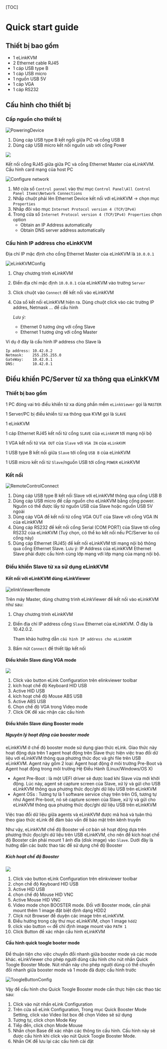 





[TOC]

# Quick start guide 

## Thiết bị bao gồm 

- 1 eLinkKVM 
- 2 Ethernet cable RJ45 
- 1 cáp USB type B
- 1 cáp USB micro 
- 1 nguồn USB 5V 
- 1 cáp VGA 
- 1 cáp RS232 

## Cấu hình cho thiết bị 

### Cấp nguồn cho thiết bị

![PoweringDevice](https://drive.google.com/a/elinkgate.com/uc?id=1OAJvfReUiWDwjh7OlbuqVG67y7u4K5KJ) 

1. Dùng cáp USB type B kết ngồi giữa PC và cổng USB B 
2. Dùng cáp USB micro kết nối nguồn usb với cổng Power 

![](https://drive.google.com/a/elinkgate.com/uc?id=1AEfa2yDwBeN2BnYtEs4LHTZI5bxHUZMw)

Kết nối cổng RJ45 giữa giữa PC và cổng Ethernet Master của eLinkKVM. Cấu hình card mạng của host PC 

![Configure network ](https://drive.google.com/a/elinkgate.com/uc?id=1obtGhWgw4RsYaIL0RRn4P5UuTaB_ibTT)

1. Mở cửa sổ `Control pannel` vào thư mục `Control Panel\All Control Panel Items\Network Connections` 
2. Nhấp chuột phải lên Ethernet Device kết nối với eLinkKVM -> chọn mục `Properties `
3. Nhấp đôi vào mục `Internet Protocol version 4 (TCP/IPv4)` 
4. Trong cửa sổ `Internet Protocol version 4 (TCP/IPv4) Properties` chọn option 
   - Obtain an IP Address automatically 
   - Obtain DNS server address automatically 

### Cấu hình IP address cho eLinkKVM

Địa chỉ IP mặc định cho cổng Ethernet Master của eLinkKVM là `10.0.0.1` 

![eLinkKVMConfig](https://drive.google.com/a/elinkgate.com/uc?id=1H7-BtcI8SNSALvVU2VUl4YM6_94b5jJI)

1. Chạy chương trình eLinkKVM 

2. Điền địa chỉ mặc định `10.0.0.1` của eLinkKVM vào trường `Server` 

3. Click chuột vào `Connect` để kết nối vào eLinkKVM 

4. Cửa sổ kết nối eLinkKVM hiện ra. Dùng chuột click vào các trường IP addres, Netmask ... để cấu hình 

   *Lưu ý:* 

   * Ethernet 0  tương ứng với cổng Slave
   * Ethernet 1 tương ứng với cổng Master

Ví dụ ở đây là cấu hình IP address cho Slave là  

```
Ip address: 10.42.0.2
Netmask: 	255.255.255.0 
GateWay: 	10.42.0.1 
DNS: 		10.42.0.1
```

## Điều khiển PC/Server từ xa thông qua eLinkKVM 

### Thiết bị bao gồm 

1 PC đóng vai trò điều khiển từ xa dùng phần mềm `eLinkViewer` gọi là `MASTER `

1 Server/PC bị điều khiển từ xa thông qua KVM gọi là `SLAVE` 

1 eLinkKVM 

1 cáp Ethernet RJ45 kết nối từ cổng `SLAVE` của `eLinkKVM` tới mạng nội bộ

1 VGA kết nối từ `VGA OUT` của `Slave` với `VGA IN` của `eLinkKVM`

1 USB type B kết nối giữa `Slave` tới cổng `USB B` của eLinkKVM

1 USB micro kết nối từ `Slave`/nguồn USB tới cổng `POWER` eLinkKVM

### Kết nối 

![RemoteControlConnect](https://drive.google.com/a/elinkgate.com/uc?id=1S_XSQo4rrXyqve4S7O5iEeMqfRu4HaYi)

1. Dùng cáp USB type B kết nối Slave với eLinkKVM thông qua cổng USB B 
2. Dùng cáp USB micro để cấp nguồn cho eLinkKVM bằng cổng power. Nguồn có thể được lấy từ nguồn USB của Slave hoặc nguồn USB 5V ngoài
3. Dùng cáp VGA để kết nối từ cổng VGA OUT của Slave với cổng VGA IN của eLinkKVM 
4. Dùng cáp RS232 để kết nối cổng Serial (COM PORT) của Slave tới cổng RS232 của eLinkKVM (Tuỳ chọn, có thể ko kết nối nếu PC/Server ko có cổng này)
5. Dùng cáp Ethernet (RJ45) để kết nối eLinkKVM tới mạng nội bộ thông qua cổng Ethernet Slave. Lưu ý: IP Address của eLinkKVM Ethernet Slave phải được cấu hình cùng lớp mạng với lớp mạng của mạng nội bộ. 

### Điều khiển Slave từ xa sử dụng eLinkKVM 

#### Kết nối với eLinkKVM dùng eLinkViewer 

![elinkViewerRemote](https://drive.google.com/a/elinkgate.com/uc?id=1YFUSGD-dX4wHJLaHWakQ19Hcb7gMIvyV)

Trên máy Master, dùng chương trình eLinkViewer để kết nối vào eLinkKVM như sau: 

1. Chạy chương trình eLinkKVM 

2. Điền địa chỉ IP address cổng `Slave` Ethernet của eLinkKVM. Ở đây là 10.42.0.2. 

   Tham khảo hướng dẫn `cấu hình IP address cho eLinkKVM` 

3. Bấm nút `Connect` để thiết lập kết nối 

#### Điều khiển Slave dùng VGA mode 

![](https://drive.google.com/a/elinkgate.com/uc?id=1tuh7V2DVGjloEEKGR7FLo_lOeVIjqNLr)

1. Click vào button eLink Configuration trên elinkviewer toolbar 
2.  kích hoạt chế độ Keyboard HID USB 
3.  Active HID USB
4.  kích hoạt chế độ Mouse ABS USB 
5.  Active ABS USB
6.  Chọn chế độ VGA trong Video mode
7. Click OK để xác nhận các cấu hình 

#### Điều khiển Slave dùng Booster mode 

##### Nguyên lý hoạt động của booster mode 

eLinkKVM ở chế độ booster mode sử dụng giao thức eLink. Giao thức này hoạt động dựa trên 1 agent hoạt động trên Slave thực hiện việc trao đổi dữ liệu với eLinkKVM thông qua phương thức đọc và ghi file trên USB eLinkKVM. Agent này gồm 2 loại: Agent hoạt động ở môi trường Pre-Boot và Agent hoạt động trong môi trường Hệ Điều Hành (Linux/Windows/OS X) 

- Agent Pre-Boot : là một UEFI driver sẽ được load khi Slave vừa mới khởi động. Lúc này, agent sẽ capture screen của Slave, xử lý và gửi cho USB eLinkKVM thông qua phương thức đọc/ghi dữ liệu USB trên eLinkKVM 
- Agent OSs : Tương tự là 1 software service chạy trên trên OS, tương tự như Agent Pre-boot, nó sẽ capture screen của Slave, xử lý và gửi cho eLinkKVM thông qua phương thức đọc/ghi dữ liệu USB trên eLinkKVM  

Việc trao đổi dữ liệu giữa agents và eLinkKVM được mã hoá và tuân thủ theo giao thức eLink để đảm bảo vấn đề bảo mật trên kênh truyền

Như vậy, eLinkKVM chế độ Booster về cơ bản sẽ hoạt động dựa trên phương thức đọc/ghi dữ liệu trên USB eLinkKVM, cho nên để kích hoạt chế độ Booster cần phải mount 1 ảnh đĩa (disk image) vào `Slave`. Dưới đây là hướng dẫn các bước thao tác để sử dụng chế độ Booster 

##### Kích hoạt chế độ Booster

![](https://drive.google.com/a/elinkgate.com/uc?id=1K-puF_SBb4gtgbmKIbpgin8p_boRPUXH)

1. Click vào button eLink Configuration trên elinkviewer toolbar 
2. chọn chế độ Keyboard HID USB 
3. Active HID USB 
4. chọn chế độ Mouse HID VNC 
5. Active Mouse HID VNC 
6. Video mode chọn BOOSTER mode. Đối với Booster mode, cần phải mount thêm 1 image đặt biệt định dạng HDD2 
7. Click nút Browser để duyện các image trên eLinkKVM. 
8. Điều hướng trong cây thư mục eLinkKVM, chọn 1 image `hdd2` 
9. click vào button `<<` để chỉ định image mount vào `PATH 1`
10. Click Button để xác nhận cấu hình eLinkKVM 

#### Cấu hình quick toogle booter mode 

Để thuận tiện cho việc chuyển đổi nhanh giữa booster mode và các mode khác. eLinkViewer cho phép người dùng cấu hình cho nút nhấn Quick Toogle Booster Mode. Nút nhấn này cho phép người dùng có thể chuyển đổi nhanh giữa booster mode và 1  mode đã được cấu hình trước 

![ToogleButtonConfig](https://drive.google.com/a/elinkgate.com/uc?id=1BtRGCSRGPBNN-vy86_nDGfr4qM823pgH)

Vậy để cấu hình cho Quick Toogle Booster mode cần thực hiện các thao tác sau: 

1. Click vào nút nhấn eLink Configuration 
2. Trên cửa sổ eLink Configuration, Trong mục Quick Booster Mode Setting, click vào Video list box để chọn Video sẽ sử dụng 
3. Tương tự, click chọn Mode Key 
4. Tiếp đến, click chọn Mode Mouse 
5. Nhấn chọn Base để xác nhận các thông tin cấu hình. Cấu hình này sẽ được cấu hình khi click vào nút Quick Toogle Booster Mode. 
6. Nhấn OK để lưu lại các cấu hình cài đặt

